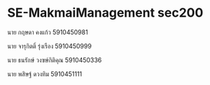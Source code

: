 # SE-MakmaiManagement sec200

นาย กฤษดา คงแก้ว 5910450981

นาย จารุกิตติ์ รุ่งเรือง 5910450999

นาย ธนรักษ์ วงฃษ์กิติคุณ 5910450336

นาย พสิษฐ์ ดวงทิม 5910451111
